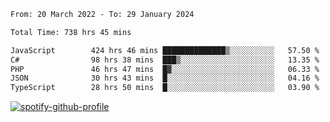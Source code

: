 <!--START_SECTION:waka-->

```txt
From: 20 March 2022 - To: 29 January 2024

Total Time: 738 hrs 45 mins

JavaScript        424 hrs 46 mins ██████████████▒░░░░░░░░░░   57.50 %
C#                98 hrs 38 mins  ███▒░░░░░░░░░░░░░░░░░░░░░   13.35 %
PHP               46 hrs 47 mins  █▓░░░░░░░░░░░░░░░░░░░░░░░   06.33 %
JSON              30 hrs 43 mins  █░░░░░░░░░░░░░░░░░░░░░░░░   04.16 %
TypeScript        28 hrs 50 mins  █░░░░░░░░░░░░░░░░░░░░░░░░   03.90 %
```

<!--END_SECTION:waka-->
[![spotify-github-profile](https://spotify-github-profile.vercel.app/api/view?uid=c00zprrvy9xiloa9qnco3hmng&cover_image=true&theme=novatorem&show_offline=false&background_color=121212&bar_color=53b14f&bar_color_cover=false)](https://spotify-github-profile.vercel.app/api/view?uid=c00zprrvy9xiloa9qnco3hmng&redirect=true)



